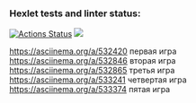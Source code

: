 ### Hexlet tests and linter status:
[![Actions Status](https://github.com/AnisimoffA/python-project-49/workflows/hexlet-check/badge.svg)](https://github.com/AnisimoffA/python-project-49/actions)
<a href="https://codeclimate.com/github/AnisimoffA/python-project-49/maintainability"><img src="https://api.codeclimate.com/v1/badges/89b5ac243bcf1a7c19b6/maintainability" /></a>

https://asciinema.org/a/532420 первая игра
https://asciinema.org/a/532846 вторая игра
https://asciinema.org/a/532865 третья игра
https://asciinema.org/a/533241 четвертая игра
https://asciinema.org/a/533374 пятая игра